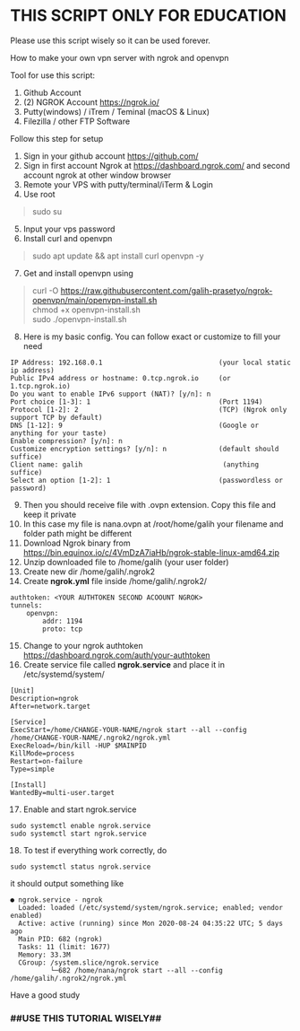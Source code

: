 <h1>THIS SCRIPT ONLY FOR EDUCATION</h1>
Please use this script wisely so it can be used forever.

How to make your own vpn server with ngrok and openvpn

Tool for use this script:

1. Github Account
2. (2) NGROK Account https://ngrok.io/
3. Putty(windows) / iTrem / Teminal (macOS & Linux)
4. Filezilla / other FTP Software

Follow this step for setup
  1. Sign in your github account https://github.com/
  2. Sign in first account Ngrok at https://dashboard.ngrok.com/ and second account ngrok at other window browser
  3. Remote your VPS with putty/terminal/iTerm & Login
  4. Use root
  >sudo su
  5. Input your vps password
  6. Install curl and openvpn
  >sudo apt update && apt install curl openvpn -y
  7. Get and install openvpn using
  >curl -O https://raw.githubusercontent.com/galih-prasetyo/ngrok-openvpn/main/openvpn-install.sh <br/>
  >chmod +x openvpn-install.sh <br/>
  >sudo ./openvpn-install.sh
  8. Here is my basic config. You can follow exact or customize to fill your need
  ``` 
  IP Address: 192.168.0.1                             (your local static ip address)
  Public IPv4 address or hostname: 0.tcp.ngrok.io     (or 1.tcp.ngrok.io)
  Do you want to enable IPv6 support (NAT)? [y/n]: n
  Port choice [1-3]: 1                                (Port 1194)
  Protocol [1-2]: 2                                   (TCP) (Ngrok only support TCP by default)
  DNS [1-12]: 9                                       (Google or anything for your taste)
  Enable compression? [y/n]: n
  Customize encryption settings? [y/n]: n             (default should suffice)
  Client name: galih                                   (anything suffice)
  Select an option [1-2]: 1                           (passwordless or password)
  ```
  9. Then you should receive file with .ovpn extension. Copy this file and keep it private
  10. In this case my file is nana.ovpn at /root/home/galih your filename and folder path might be different
  11. Download Ngrok binary from https://bin.equinox.io/c/4VmDzA7iaHb/ngrok-stable-linux-amd64.zip
  12. Unzip downloaded file to /home/galih (your user folder)
  13. Create new dir /home/galih/.ngrok2
  14. Create <b>ngrok.yml</b> file inside /home/galih/.ngrok2/
  ```
  authtoken: <YOUR AUTHTOKEN SECOND ACOOUNT NGROK>
  tunnels:
      openvpn:
          addr: 1194
          proto: tcp
  ```
  15. Change <YOUR AUTHTOKEN SECOND ACOOUNT NGROK> to your ngrok authtoken https://dashboard.ngrok.com/auth/your-authtoken
  16. Create service file called <b>ngrok.service</b> and place it in /etc/systemd/system/
  ```
  [Unit]
  Description=ngrok
  After=network.target

  [Service]
  ExecStart=/home/CHANGE-YOUR-NAME/ngrok start --all --config /home/CHANGE-YOUR-NAME/.ngrok2/ngrok.yml
  ExecReload=/bin/kill -HUP $MAINPID
  KillMode=process
  Restart=on-failure
  Type=simple

  [Install]
  WantedBy=multi-user.target
  ```
  17. Enable and start ngrok.service
  ```
  sudo systemctl enable ngrok.service
  sudo systemctl start ngrok.service
  ```
  18. To test if everything work correctly, do
  ```
  sudo systemctl status ngrok.service
  ```
  it should output something like
  ```
  ● ngrok.service - ngrok
    Loaded: loaded (/etc/systemd/system/ngrok.service; enabled; vendor enabled)
    Active: active (running) since Mon 2020-08-24 04:35:22 UTC; 5 days ago
    Main PID: 682 (ngrok)
    Tasks: 11 (limit: 1677)
    Memory: 33.3M
    CGroup: /system.slice/ngrok.service
            └─682 /home/nana/ngrok start --all --config /home/galih/.ngrok2/ngrok.yml
  ```
  
Have a good study

<h3>##USE THIS TUTORIAL WISELY##<h3>

